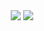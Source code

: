 <div align="center"> <a style="padding-top: 10px;" href="https://bgs.pages.dev" > <img src="https://raw.githubusercontent.com/BigfootsGS/BigfootsGS.github.io/main/images/8.png"/></a>
 <a align="center" href="https://discord.gg/JYQ4n8DBKM"><img src="https://soccerpunketo.com/wp-content/uploads/2022/02/discord-button.png"></a>
</div>
